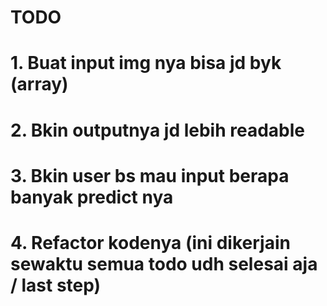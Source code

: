 # TODO
# 1. Buat input img nya bisa jd byk (array)
# 2. Bkin outputnya jd lebih readable 
# 3. Bkin user bs mau input berapa banyak predict nya
# 4. Refactor kodenya (ini dikerjain sewaktu semua todo udh selesai aja / last step)